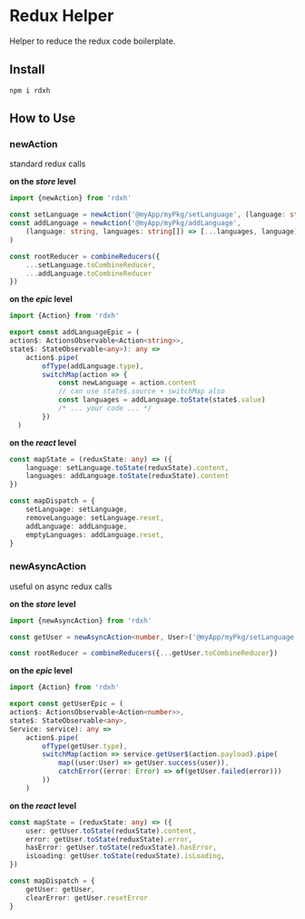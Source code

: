 # Redux Helper

Helper to reduce the redux code boilerplate.

## Install

`npm i rdxh`

## How to Use

### newAction
standard redux calls

**on the _store_ level**
```typescript
import {newAction} from 'rdxh'

const setLanguage = newAction('@myApp/myPkg/setLanguage', (language: string) => language)
const addLanguage = newAction('@myApp/myPkg/addLanguage', 
    (language: string, languages: string[]) => [...languages, language]
)

const rootReducer = combineReducers({
    ...setLanguage.toCombineReducer,
    ...addLanguage.toCombineReducer
})
```
**on the _epic_ level**
```typescript
import {Action} from 'rdxh'

export const addLanguageEpic = (
action$: ActionsObservable<Action<string>>,
state$: StateObservable<any>): any =>
    action$.pipe(
        ofType(addLanguage.type),
        switchMap(action => {
            const newLanguage = action.content
            // can use state$.source + switchMap also
            const languages = addLanguage.toState(state$.value) 
            /* ... your code ... */
        })
  )
```
**on the _react_ level**
```typescript
const mapState = (reduxState: any) => ({
    language: setLanguage.toState(reduxState).content,
    languages: addLanguage.toState(reduxState).content
})

const mapDispatch = {
    setLanguage: setLanguage,
    removeLanguage: setLanguage.reset,
    addLanguage: addLanguage,
    emptyLanguages: addLanguage.reset,
}
```


### newAsyncAction
useful on async redux calls

**on the _store_ level**
```typescript
import {newAsyncAction} from 'rdxh'

const getUser = newAsyncAction<number, User>('@myApp/myPkg/setLanguage')

const rootReducer = combineReducers({...getUser.toCombineReducer})
```
**on the _epic_ level**
```typescript
import {Action} from 'rdxh'

export const getUserEpic = (
action$: ActionsObservable<Action<number>>,
state$: StateObservable<any>,
Service: service): any =>
    action$.pipe(
        ofType(getUser.type),
        switchMap(action => service.getUser$(action.payload).pipe(
            map((user:User) => getUser.success(user)),
            catchError((error: Error) => of(getUser.failed(error)))
        ))
    )
```
**on the _react_ level**
```typescript
const mapState = (reduxState: any) => ({
    user: getUser.toState(reduxState).content,
    error: getUser.toState(reduxState).error,
    hasError: getUser.toState(reduxState).hasError,
    isLoading: getUser.toState(reduxState).isLoading,
})

const mapDispatch = {
    getUser: getUser,
    clearError: getUser.resetError
}
```